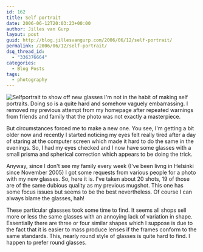 ```yaml
---
id: 162
title: Self portrait
date: 2006-06-12T20:03:23+00:00
author: Jilles van Gurp
layout: post
guid: http://blog.jillesvangurp.com/2006/06/12/self-portrait/
permalink: /2006/06/12/self-portrait/
dsq_thread_id:
  - "336376664"
categories:
  - Blog Posts
tags:
  - photography
---
```

![Selfportrait to show off new glasses](https://www.jillesvangurp.com/images/selfportrait.jpg)
I'm not in the habit of making self portraits. Doing so is a quite hard and somehow vaguely embarrassing. I removed my previous attempt from my homepage after repeated warnings from friends and family that the photo was not exactly a masterpiece.

But circumstances forced me to make a new one. You see, I'm getting a bit older now and recently I started noticing my eyes felt really tired after a day of staring at the computer screen which made it hard to do the same in the evenings. So, I had my eyes checked and I now have some glasses with a small prisma and spherical correction which appears to be doing the trick.

Anyway, since I don't see my family every week (I've been livng in Helsinki since November 2005) I got some requests from various people for a photo with my new glasses. So, here it is. I've taken about 20 shots, 19 of those are of the same dubious quality as my previous mugshot.  This one has some focus issues but seems to be the best nevertheless. Of course I can always blame the glasses, hah!

These particular glassses took some time to find. It seems all shops sell more or less the same glasses with an annoying lack of variation in shape. Essentially there are three or four similar shapes which I suppose is due to the fact that it is easier to mass produce lenses if the frames conform to the same standards. This, nearly round style of glasses is quite hard to find. I happen to prefer round glasses.
